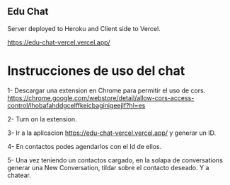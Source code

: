 ## Edu Chat

Server deployed to Heroku and Client side to Vercel. 

https://edu-chat-vercel.vercel.app/


# Instrucciones de uso del chat

1- Descargar una extension en Chrome para permitir el uso de cors. https://chrome.google.com/webstore/detail/allow-cors-access-control/lhobafahddgcelffkeicbaginigeejlf?hl=es

2- Turn on la extension.

3- Ir a la aplicacion https://edu-chat-vercel.vercel.app/ y generar un ID. 

4- En contactos podes agendarlos con el Id de ellos.

5-  Una vez teniendo un contactos cargado, en la solapa de conversations generar una New Conversation, tildar sobre el contacto deseado. Y a chatear. 


